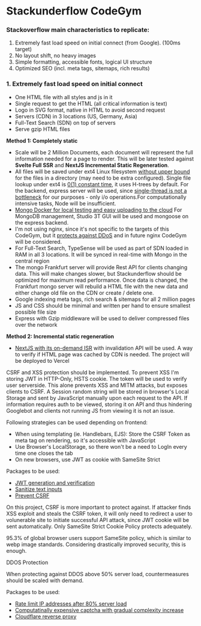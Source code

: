 # Stackunderflow CodeGym

### Stackoverflow main characteristics to replicate: 
1. Extremely fast load speed on initial connect (from Google). (100ms target)
2. No layout shift, no heavy images 
3. Simple formatting, accessible fonts, logical UI structure
4. Optimized SEO (incl. meta tags, sitemaps, rich results)

### 1. Extremely fast load speed on initial connect
- One HTML file with all styles and js in it
- Single request to get the HTML (all critical information is text)
- Logo in SVG format, native in HTML to avoid second request
- Servers (CDN) in 3 locations (US, Germany, Asia)
- Full-Text Search (SDN) on top of servers
- Serve gzip HTML files

**Method 1: Completely static** 
- Scale will be 2 Million Documents, each document will represent the full information needed for a page to render. This will be later tested against **Svelte Full SSR** and **NextJS Incremental Static Regeneration**. <br>
- All files will be saved under ext4 Linux filesystem [without upper bound](https://serverfault.com/questions/104986) for the files in a directory (may need to be extra configured). Single file lookup under ext4 is [0(1) constant time](https://stackoverflow.com/questions/27552694), it uses H-trees by default. For the backend, express server will be used, since [single-thread is not a bottleneck](https://javascript.plainenglish.io/how-many-requests-can-handle-a-real-world-nodejs-server-side-application-55da7a2f06f3) for our purposes - only i/o operations.For computationally intensive tasks, Node will be insufficient. 
- [Mongo Docker for local testing and easy uploading to the cloud](https://www.bmc.com/blogs/mongodb-docker-container/) For MongoDB management, Studio 3T GUI will be used and mongoose on the express backend. 
- I'm not using nginx, since it's not specific to the targets of this CodeGym, but it [protects against DDoS](https://www.nginx.com/blog/rate-limiting-nginx/) and in future nginx CodeGym will be considered. 
- For Full-Text Search, TypeSense will be used as part of SDN loaded in RAM in all 3 locations. It will be synced in real-time with Mongo in the central region
- The mongo Frankfurt server will provide Rest API for clients changing data. This will make changes slower, but Stackunderflow should be optimized for maximum read performance. Once data is changed, the Frankfurt mongo server will rebuild a HTML file with the new data and either change old file on the CDN or create / delete one. 
- Google indexing meta tags, rich search & sitemaps for all 2 million pages
- JS and CSS should be minimal and written per hand to ensure smallest possible file size
- Express with Gzip middleware will be used to deliver compressed files over the network

**Method 2: Incremental static regeneration** 
- [NextJS with its on-demand ISR](https://nextjs.org/docs/basic-features/data-fetching/incremental-static-regeneration) with invalidation API will be used. A way to verify if HTML page was cached by CDN is needed. The project will be deployed to Vercel 



CSRF and XSS protection should be implemented. To prevent XSS I'm storing JWT in HTTP-Only, HSTS cookie. The token will be used to verify user serverside. This alone prevents XSS and MITM attacks, but exposes clients to CSRF. A Session random string will be stored in browser's Local Storage and sent by JavaScript manually upon each request to the API. If information requires auth to be viewed, storing it on API and thus hindering Googlebot and clients not running JS from viewing it is not an issue.


Following strategies can be used depending on frontend: 
- When using templating (ie. Handlebars, EJS): Store the CSRF Token as meta tag on rendering, so it's accessible with JavaScript
- Use Browser's LocalStorage, so there won't be a need to LogIn every time one closes the tab
- On new browsers, use JWT as cookie with SameSite Strict

Packages to be used: 
- [JWT generation and verification](https://www.npmjs.com/package/express-jwt)
- [Sanitize text inputs](https://www.npmjs.com/package/xss)
- [Prevent CSRF](https://www.npmjs.com/package/csurf)

On this project, CSRF is more important to protect against. If attacker finds XSS exploit and steals the CSRF token, it will only need to redirect a user to volunerable site to initiate successful API attack, since JWT cookie will be sent automatically. Only SameSite Strict Cookie Policy protects adequately.

95.3% of global browser users support SameSite policy, which is similar to webp image standards. Considering drastically improved security, this is enough.

DDOS Protection 

When protecting against DDOS above 50% server load, countermeasures should be scaled with demand. 

Packages to be used: 
- [Rate limit IP addresses after 80% server load](https://www.npmjs.com/package/express-rate-limit)
- [Computatinally expensive captcha with gradual complexity increase](https://mcaptcha.org/s)
- [Cloudflare reverse proxy](https://www.digitalocean.com/community/tutorials/how-to-mitigate-ddos-attacks-against-your-website-with-cloudflare)